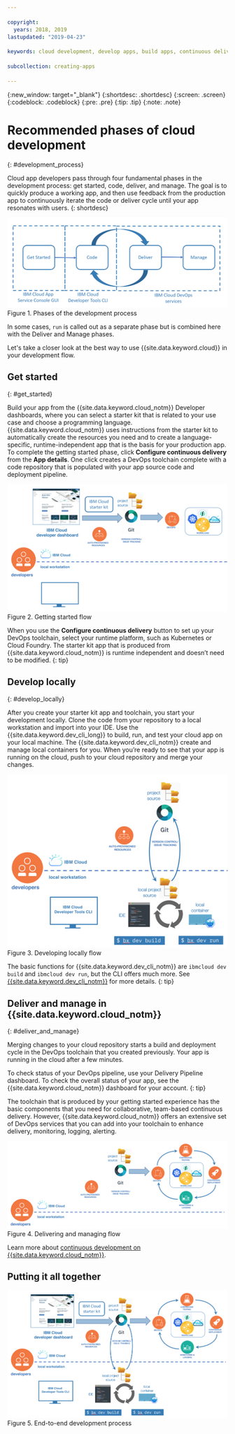 ```yaml
---

copyright:
  years: 2018, 2019
lastupdated: "2019-04-23"

keywords: cloud development, develop apps, build apps, continuous delivery, toolchain, development stages, development phases

subcollection: creating-apps

---
```


{:new_window: target="_blank"}
{:shortdesc: .shortdesc}
{:screen: .screen}
{:codeblock: .codeblock}
{:pre: .pre}
{:tip: .tip}
{:note: .note}

# Recommended phases of cloud development
{: #development_process}

Cloud app developers pass through four fundamental phases in the development process: get started, code, deliver, and manage. The goal is to quickly produce a working app, and then use feedback from the production app to continuously iterate the code or deliver cycle until your app resonates with users.
{: shortdesc}

![Development flow](images/dev_flow_overview.png "Development flow") Figure 1. Phases of the development process

In some cases, `run` is called out as a separate phase but is combined here with the Deliver and Manage phases.

Let's take a closer look at the best way to use {{site.data.keyword.cloud}} in your development flow.

## Get started
{: #get_started}

Build your app from the {{site.data.keyword.cloud_notm}} Developer dashboards, where you can select a starter kit that is related to your use case and choose a programming language. {{site.data.keyword.cloud_notm}} uses instructions from the starter kit to automatically create the resources you need and to create a language-specific, runtime-independent app that is the basis for your production app. To complete the getting started phase, click **Configure continuous delivery** from the **App details**. One click creates a DevOps toolchain complete with a code repository that is populated with your app source code and deployment pipeline.

![Get started](images/dev_get_started.png "Get started") Figure 2. Getting started flow

When you use the **Configure continuous delivery** button to set up your DevOps toolchain, select your runtime platform, such as Kubernetes or Cloud Foundry. The starter kit app that is produced from {{site.data.keyword.cloud_notm}} is runtime independent and doesn’t need to be modified.
{: tip}

## Develop locally
{: #develop_locally}

After you create your starter kit app and toolchain, you start your development locally. Clone the code from your repository to a local workstation and import into your IDE. Use the {{site.data.keyword.dev_cli_long}} to build, run, and test your cloud app on your local machine. The {{site.data.keyword.dev_cli_notm}} create and manage local containers for you. When you’re ready to see that your app is running on the cloud, push to your cloud repository and merge your changes.

![Develop locally](images/dev_code_locally.png "Develop locally") Figure 3. Developing locally flow

The basic functions for {{site.data.keyword.dev_cli_notm}} are `ibmcloud dev build` and `ibmcloud dev run`, but the CLI offers much more. See [{{site.data.keyword.dev_cli_notm}}](/docs/cli?topic=cloud-cli-ibmcloud-cli) for more details.
{: tip}

## Deliver and manage in {{site.data.keyword.cloud_notm}}
{: #deliver_and_manage}

Merging changes to your cloud repository starts a build and deployment cycle in the DevOps toolchain that you created previously. Your app is running in the cloud after a few minutes.

To check status of your DevOps pipeline, use your Delivery Pipeline dashboard. To check the overall status of your app, see the {{site.data.keyword.cloud_notm}} dashboard for your account.
{: tip}

The toolchain that is produced by your getting started experience has the basic components that you need for collaborative, team-based continuous delivery. However, {{site.data.keyword.cloud_notm}} offers an extensive set of DevOps services that you can add into your toolchain to enhance delivery, monitoring, logging, alerting.

![Deliver and manage](images/dev_deliver_and_manage.png "Deliver and manage") Figure 4. Delivering and managing flow

Learn more about [continuous development on {{site.data.keyword.cloud_notm}}](/docs/services/ContinuousDelivery?topic=ContinuousDelivery-getting-started).

## Putting it all together

![Process detail](images/dev_process_detail.png "Process details") Figure 5. End-to-end development process
